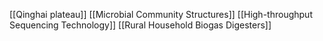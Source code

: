 [[Qinghai plateau]]
[[Microbial Community Structures]]
[[High-throughput Sequencing Technology]]
[[Rural Household Biogas Digesters]]
